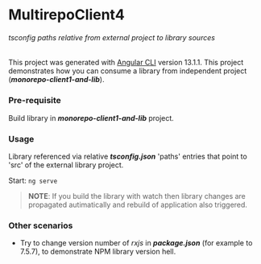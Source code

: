 # MultirepoClient4
###### tsconfig paths relative from external project to library sources

This project was generated with [Angular CLI](https://github.com/angular/angular-cli) version 13.1.1.
This project demonstrates how you can consume a library from independent project (**_monorepo-client1-and-lib_**).

### Pre-requisite
Build library in **_monorepo-client1-and-lib_** project.

### Usage
Library referenced via relative **_tsconfig.json_** 'paths' entries that point to 'src' of the external library project.

Start: `ng serve`

> **NOTE**: If you build the library with watch then library changes are propagated autimatically
> and rebuild of application also triggered.

### Other scenarios
- Try to change version number of _rxjs_ in **_package.json_** (for example to 7.5.7), to demonstrate NPM library version hell.

